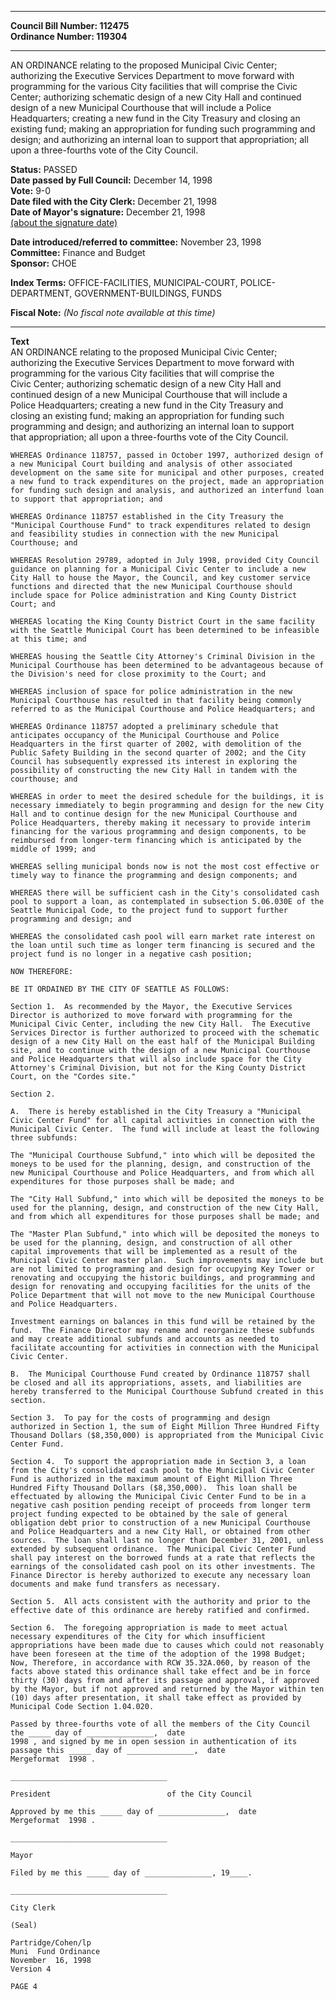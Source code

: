 * * * * *  
  
**Council Bill Number: [](#h0)[](#h2)112475**   
**Ordinance Number: 119304**  
  
* * * * *  
  
AN ORDINANCE relating to the proposed Municipal Civic Center; authorizing the Executive Services Department to move forward with programming for the various City facilities that will comprise the Civic Center; authorizing schematic design of a new City Hall and continued design of a new Municipal Courthouse that will include a Police Headquarters; creating a new fund in the City Treasury and closing an existing fund; making an appropriation for funding such programming and design; and authorizing an internal loan to support that appropriation; all upon a three-fourths vote of the City Council.  
  
**Status:** PASSED   
**Date passed by Full Council:** December 14, 1998   
**Vote:** 9-0   
**Date filed with the City Clerk:** December 21, 1998   
**Date of Mayor's signature:** December 21, 1998   
[(about the signature date)](/~public/approvaldate.htm)   
  
  
**Date introduced/referred to committee:** November 23, 1998   
**Committee:** Finance and Budget   
**Sponsor:** CHOE   
  
**Index Terms:** OFFICE-FACILITIES, MUNICIPAL-COURT, POLICE-DEPARTMENT, GOVERNMENT-BUILDINGS, FUNDS  
  
**Fiscal Note:** *(No fiscal note available at this time)*  
  
* * * * *  
  
**Text**  
    AN ORDINANCE relating to the proposed Municipal Civic Center;  
    authorizing the Executive Services Department to move forward with  
    programming for the various City facilities that will comprise the  
    Civic Center; authorizing schematic design of a new City Hall and  
    continued design of a new Municipal Courthouse that will include a  
    Police Headquarters; creating a new fund in the City Treasury and  
    closing an existing fund; making an appropriation for funding such  
    programming and design; and authorizing an internal loan to support  
    that appropriation; all upon a three-fourths vote of the City Council.  
  
    WHEREAS Ordinance 118757, passed in October 1997, authorized design of  
    a new Municipal Court building and analysis of other associated  
    development on the same site for municipal and other purposes, created  
    a new fund to track expenditures on the project, made an appropriation  
    for funding such design and analysis, and authorized an interfund loan  
    to support that appropriation; and  
  
    WHEREAS Ordinance 118757 established in the City Treasury the  
    "Municipal Courthouse Fund" to track expenditures related to design  
    and feasibility studies in connection with the new Municipal  
    Courthouse; and  
  
    WHEREAS Resolution 29789, adopted in July 1998, provided City Council  
    guidance on planning for a Municipal Civic Center to include a new  
    City Hall to house the Mayor, the Council, and key customer service  
    functions and directed that the new Municipal Courthouse should  
    include space for Police administration and King County District  
    Court; and  
  
    WHEREAS locating the King County District Court in the same facility  
    with the Seattle Municipal Court has been determined to be infeasible  
    at this time; and  
  
    WHEREAS housing the Seattle City Attorney's Criminal Division in the  
    Municipal Courthouse has been determined to be advantageous because of  
    the Division's need for close proximity to the Court; and  
  
    WHEREAS inclusion of space for police administration in the new  
    Municipal Courthouse has resulted in that facility being commonly  
    referred to as the Municipal Courthouse and Police Headquarters; and  
  
    WHEREAS Ordinance 118757 adopted a preliminary schedule that  
    anticipates occupancy of the Municipal Courthouse and Police  
    Headquarters in the first quarter of 2002, with demolition of the  
    Public Safety Building in the second quarter of 2002; and the City  
    Council has subsequently expressed its interest in exploring the  
    possibility of constructing the new City Hall in tandem with the  
    courthouse; and  
  
    WHEREAS in order to meet the desired schedule for the buildings, it is  
    necessary immediately to begin programming and design for the new City  
    Hall and to continue design for the new Municipal Courthouse and  
    Police Headquarters, thereby making it necessary to provide interim  
    financing for the various programming and design components, to be  
    reimbursed from longer-term financing which is anticipated by the  
    middle of 1999; and  
  
    WHEREAS selling municipal bonds now is not the most cost effective or  
    timely way to finance the programming and design components; and  
  
    WHEREAS there will be sufficient cash in the City's consolidated cash  
    pool to support a loan, as contemplated in subsection 5.06.030E of the  
    Seattle Municipal Code, to the project fund to support further  
    programming and design; and  
  
    WHEREAS the consolidated cash pool will earn market rate interest on  
    the loan until such time as longer term financing is secured and the  
    project fund is no longer in a negative cash position;  
  
    NOW THEREFORE:  
  
    BE IT ORDAINED BY THE CITY OF SEATTLE AS FOLLOWS:  
  
    Section 1.  As recommended by the Mayor, the Executive Services  
    Director is authorized to move forward with programming for the  
    Municipal Civic Center, including the new City Hall.  The Executive  
    Services Director is further authorized to proceed with the schematic  
    design of a new City Hall on the east half of the Municipal Building  
    site, and to continue with the design of a new Municipal Courthouse  
    and Police Headquarters that will also include space for the City  
    Attorney's Criminal Division, but not for the King County District  
    Court, on the "Cordes site."  
  
    Section 2.  
  
    A.  There is hereby established in the City Treasury a "Municipal  
    Civic Center Fund" for all capital activities in connection with the  
    Municipal Civic Center.  The fund will include at least the following  
    three subfunds:  
  
    The "Municipal Courthouse Subfund," into which will be deposited the  
    moneys to be used for the planning, design, and construction of the  
    new Municipal Courthouse and Police Headquarters, and from which all  
    expenditures for those purposes shall be made; and  
  
    The "City Hall Subfund," into which will be deposited the moneys to be  
    used for the planning, design, and construction of the new City Hall,  
    and from which all expenditures for those purposes shall be made; and  
  
    The "Master Plan Subfund," into which will be deposited the moneys to  
    be used for the planning, design, and construction of all other  
    capital improvements that will be implemented as a result of the  
    Municipal Civic Center master plan.  Such improvements may include but  
    are not limited to programming and design for occupying Key Tower or  
    renovating and occupying the historic buildings, and programming and  
    design for renovating and occupying facilities for the units of the  
    Police Department that will not move to the new Municipal Courthouse  
    and Police Headquarters.  
  
    Investment earnings on balances in this fund will be retained by the  
    fund.  The Finance Director may rename and reorganize these subfunds  
    and may create additional subfunds and accounts as needed to  
    facilitate accounting for activities in connection with the Municipal  
    Civic Center.  
  
    B.  The Municipal Courthouse Fund created by Ordinance 118757 shall  
    be closed and all its appropriations, assets, and liabilities are  
    hereby transferred to the Municipal Courthouse Subfund created in this  
    section.  
  
    Section 3.  To pay for the costs of programming and design  
    authorized in Section 1, the sum of Eight Million Three Hundred Fifty  
    Thousand Dollars ($8,350,000) is appropriated from the Municipal Civic  
    Center Fund.  
  
    Section 4.  To support the appropriation made in Section 3, a loan  
    from the City's consolidated cash pool to the Municipal Civic Center  
    Fund is authorized in the maximum amount of Eight Million Three  
    Hundred Fifty Thousand Dollars ($8,350,000).  This loan shall be  
    effectuated by allowing the Municipal Civic Center Fund to be in a  
    negative cash position pending receipt of proceeds from longer term  
    project funding expected to be obtained by the sale of general  
    obligation debt prior to construction of a new Municipal Courthouse  
    and Police Headquarters and a new City Hall, or obtained from other  
    sources.  The loan shall last no longer than December 31, 2001, unless  
    extended by subsequent ordinance.  The Municipal Civic Center Fund  
    shall pay interest on the borrowed funds at a rate that reflects the  
    earnings of the consolidated cash pool on its other investments. The  
    Finance Director is hereby authorized to execute any necessary loan  
    documents and make fund transfers as necessary.  
  
    Section 5.  All acts consistent with the authority and prior to the  
    effective date of this ordinance are hereby ratified and confirmed.  
  
    Section 6.  The foregoing appropriation is made to meet actual  
    necessary expenditures of the City for which insufficient  
    appropriations have been made due to causes which could not reasonably  
    have been foreseen at the time of the adoption of the 1998 Budget;  
    Now, Therefore, in accordance with RCW 35.32A.060, by reason of the  
    facts above stated this ordinance shall take effect and be in force  
    thirty (30) days from and after its passage and approval, if approved  
    by the Mayor, but if not approved and returned by the Mayor within ten  
    (10) days after presentation, it shall take effect as provided by  
    Municipal Code Section 1.04.020.  
  
    Passed by three-fourths vote of all the members of the City Council  
    the _____ day of _______________,  date  
    1998 , and signed by me in open session in authentication of its  
    passage this _____ day of _______________,  date  
    Mergeformat  1998 .  
  
    ___________________________________  
  
    President                          of the City Council  
  
    Approved by me this _____ day of _______________,  date  
    Mergeformat  1998 .  
  
    ___________________________________  
  
    Mayor  
  
    Filed by me this _____ day of _______________, 19____.  
  
    ___________________________________  
  
    City Clerk  
  
    (Seal)  
  
    Partridge/Cohen/lp  
    Muni  Fund Ordinance  
    November  16, 1998  
    Version 4  
  
    PAGE 4  
